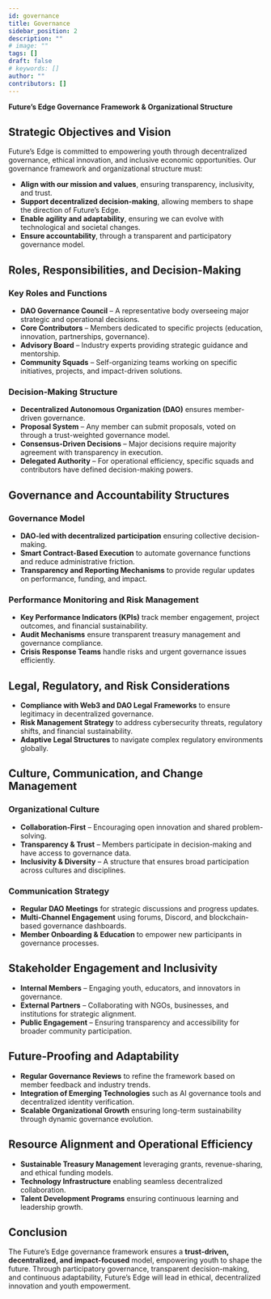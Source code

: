 ```yaml
---
id: governance
title: Governance
sidebar_position: 2
description: ""
# image: ""
tags: []
draft: false
# keywords: []
author: ""
contributors: []
---
```


**Future’s Edge Governance Framework & Organizational Structure**

## **Strategic Objectives and Vision**

Future’s Edge is committed to empowering youth through decentralized governance, ethical innovation, and inclusive economic opportunities. Our governance framework and organizational structure must:

- **Align with our mission and values**, ensuring transparency, inclusivity, and trust.
- **Support decentralized decision-making**, allowing members to shape the direction of Future’s Edge.
- **Enable agility and adaptability**, ensuring we can evolve with technological and societal changes.
- **Ensure accountability**, through a transparent and participatory governance model.

## **Roles, Responsibilities, and Decision-Making**

### **Key Roles and Functions**

- **DAO Governance Council** – A representative body overseeing major strategic and operational decisions.
- **Core Contributors** – Members dedicated to specific projects (education, innovation, partnerships, governance).
- **Advisory Board** – Industry experts providing strategic guidance and mentorship.
- **Community Squads** – Self-organizing teams working on specific initiatives, projects, and impact-driven solutions.

### **Decision-Making Structure**

- **Decentralized Autonomous Organization (DAO)** ensures member-driven governance.
- **Proposal System** – Any member can submit proposals, voted on through a trust-weighted governance model.
- **Consensus-Driven Decisions** – Major decisions require majority agreement with transparency in execution.
- **Delegated Authority** – For operational efficiency, specific squads and contributors have defined decision-making powers.

## **Governance and Accountability Structures**

### **Governance Model**

- **DAO-led with decentralized participation** ensuring collective decision-making.
- **Smart Contract-Based Execution** to automate governance functions and reduce administrative friction.
- **Transparency and Reporting Mechanisms** to provide regular updates on performance, funding, and impact.

### **Performance Monitoring and Risk Management**

- **Key Performance Indicators (KPIs)** track member engagement, project outcomes, and financial sustainability.
- **Audit Mechanisms** ensure transparent treasury management and governance compliance.
- **Crisis Response Teams** handle risks and urgent governance issues efficiently.

## **Legal, Regulatory, and Risk Considerations**

- **Compliance with Web3 and DAO Legal Frameworks** to ensure legitimacy in decentralized governance.
- **Risk Management Strategy** to address cybersecurity threats, regulatory shifts, and financial sustainability.
- **Adaptive Legal Structures** to navigate complex regulatory environments globally.

## **Culture, Communication, and Change Management**

### **Organizational Culture**

- **Collaboration-First** – Encouraging open innovation and shared problem-solving.
- **Transparency & Trust** – Members participate in decision-making and have access to governance data.
- **Inclusivity & Diversity** – A structure that ensures broad participation across cultures and disciplines.

### **Communication Strategy**

- **Regular DAO Meetings** for strategic discussions and progress updates.
- **Multi-Channel Engagement** using forums, Discord, and blockchain-based governance dashboards.
- **Member Onboarding & Education** to empower new participants in governance processes.

## **Stakeholder Engagement and Inclusivity**

- **Internal Members** – Engaging youth, educators, and innovators in governance.
- **External Partners** – Collaborating with NGOs, businesses, and institutions for strategic alignment.
- **Public Engagement** – Ensuring transparency and accessibility for broader community participation.

## **Future-Proofing and Adaptability**

- **Regular Governance Reviews** to refine the framework based on member feedback and industry trends.
- **Integration of Emerging Technologies** such as AI governance tools and decentralized identity verification.
- **Scalable Organizational Growth** ensuring long-term sustainability through dynamic governance evolution.

## **Resource Alignment and Operational Efficiency**

- **Sustainable Treasury Management** leveraging grants, revenue-sharing, and ethical funding models.
- **Technology Infrastructure** enabling seamless decentralized collaboration.
- **Talent Development Programs** ensuring continuous learning and leadership growth.

## **Conclusion**

The Future’s Edge governance framework ensures a **trust-driven, decentralized, and impact-focused** model, empowering youth to shape the future. Through participatory governance, transparent decision-making, and continuous adaptability, Future’s Edge will lead in ethical, decentralized innovation and youth empowerment.
